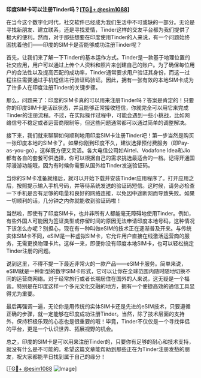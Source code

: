 **印度SIM卡可以注册Tinder吗？[[TG💪+ @esim1088](https://t.me/s/esim1088)]**

在当今这个数字化时代，社交软件已经成为我们生活中不可或缺的一部分。无论是寻找新朋友、建立联系，还是寻找爱情，Tinder这样的交友平台都为我们提供了极大的便利。然而，对于那些想要在印度使用Tinder的人来说，有一个问题始终困扰着他们——印度的SIM卡是否能够成功注册Tinder呢？

首先，让我们来了解一下Tinder的基本运作方式。Tinder是一款基于地理位置的社交应用，用户可以通过上传个人资料和照片来创建自己的账户。为了确保每位用户的合法性以及提高匹配的成功率，Tinder通常要求用户验证其身份，而这一过程往往需要通过手机短信进行验证码验证。因此，拥有一张有效的本地SIM卡成为了许多人在印度注册Tinder的关键步骤。

那么，问题来了：印度的SIM卡真的可以用来注册Tinder吗？答案是肯定的！只要你的印度SIM卡是活跃状态，并且能够正常接收短信，你就完全可以用它来完成Tinder的注册流程。不过，在实际操作过程中，可能会遇到一些小挑战，比如网络信号不稳定或者运营商限制等，但这些问题通常都可以通过简单的调整解决。

接下来，我们就来聊聊如何顺利地用印度SIM卡注册Tinder吧！第一步当然是购买一张印度本地的SIM卡了。如果你刚到印度不久，建议选择预付费服务（即Pay-as-you-go），这样既方便又灵活。各大电信公司如Airtel、Vodafone Idea和Jio都有各自的套餐可供选择，你可以根据自己的需求挑选最适合的一档。记得开通国际漫游功能哦，因为有时候你需要从国外给Tinder发送验证码。

当你的SIM卡准备就绪后，就可以开始下载并安装Tinder应用程序了。打开应用之后，按照提示输入手机号码，并等待系统发送的验证码短信。这时候，请务必检查一下手机是否有足够的电量和良好的网络连接，以免因中途断网而导致失败。如果一切顺利的话，几分钟之内你就能收到验证码啦！

当然啦，即使有了印度SIM卡，也并非所有人都能毫无障碍地使用Tinder。例如，有些外国人可能因为签证类型或停留时间的原因无法申请印度本地号码，这种情况下该怎么办呢？别担心，现在有一种叫做eSIM的技术正在逐渐普及开来。与传统实体SIM卡不同，eSIM是一种虚拟SIM卡，它允许用户直接在线激活运营商的服务，无需更换物理卡片。这样一来，即便你没有印度本地SIM卡，也可以轻松搞定Tinder注册的问题。

说到这里，不得不提一下最近非常火的一款产品——eSIM卡服务。简单来说，eSIM就是一种新型的数字SIM卡形式，它可以让你在全球范围内随时随地切换不同的运营商网络。对于经常旅行或者长期居住在国外的人来说，这无疑是一个福音。特别是在印度这样一个多元文化交融的地方，拥有一个便捷高效的通信工具显得尤为重要。

最后再强调一遍，无论你是用传统的实体SIM卡还是先进的eSIM技术，只要遵循正确的步骤，就一定能够在印度成功注册Tinder。当然，除了技术层面的支持外，保持积极乐观的心态也是很重要的哦！毕竟，Tinder不仅仅是一个寻找伴侣的平台，更是一个认识世界、拓展视野的机会。

总之，印度的SIM卡是可以用来注册Tinder的，只要你有足够的耐心和技术支持，就没有什么是不可能的。希望这篇文章能帮助到那些正在为Tinder注册发愁的朋友，祝大家都能早日找到属于自己的缘分！

[[TG💪+ @esim1088](https://t.me/s/esim1088) ![Image](https://i.postimg.cc/4NQfJmqS/Snipaste-2025-05-13-00-14-12.png)]